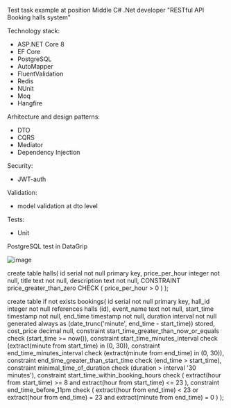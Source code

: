 Test task example at position Middle C# .Net developer
"RESTful API Booking halls system"

Technology stack: 
  - ASP.NET Core 8
  - EF Core
  - PostgreSQL
  - AutoMapper
  - FluentValidation
  - Redis
  - NUnit
  - Moq
  - Hangfire
    
Arhitecture and design patterns:
  - DTO
  - CQRS
  - Mediator
  - Dependency Injection
    
Security:
  - JWT-auth
    
Validation:
  - model validation at dto level
    
Tests:
  - Unit


PostgreSQL test in DataGrip

![image](https://github.com/user-attachments/assets/a6e0fc12-5ba1-49e7-bfae-4190de35e19d)

create table halls(
    id serial not null primary key,
    price_per_hour integer not null,
    title text not null,
    description text not null,
    CONSTRAINT price_greater_than_zero CHECK ( price_per_hour > 0 )
);

create table if not exists bookings(
    id serial not null primary key,
    hall_id integer not null references halls (id),
    event_name text not null,
    start_time timestamp not null,
    end_time timestamp not null,
    duration interval not null generated always as (date_trunc('minute', end_time - start_time)) stored,
    cost_price decimal null,
    constraint start_time_greater_than_now_or_equals check (start_time >= now()),
    constraint start_time_minutes_interval check (extract(minute from start_time) in (0, 30)),
    constraint end_time_minutes_interval check (extract(minute from end_time) in (0, 30)),
    constraint end_time_greater_than_start_time check (end_time > start_time),
    constraint minimal_time_of_duration check (duration > interval '30 minutes'),
    constraint start_time_within_booking_hours check (
        extract(hour from  start_time) >= 8 and extract(hour from start_time) <= 23
    ),
    constraint end_time_before_11pm check (
        extract(hour from end_time) < 23 or extract(hour from end_time) = 23 and extract(minute from end_time) = 0
    )
);
